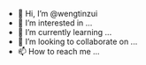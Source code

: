 - 👋 Hi, I’m @wengtinzui
- 👀 I’m interested in ...
- 🌱 I’m currently learning ...
- 💞️ I’m looking to collaborate on ...
- 📫 How to reach me ...

<!---
wengtinzui/wengtinzui is a ✨ special ✨ repository because its `README.md` (this file) appears on your GitHub profile.
You can click the Preview link to take a look at your changes.
--->
